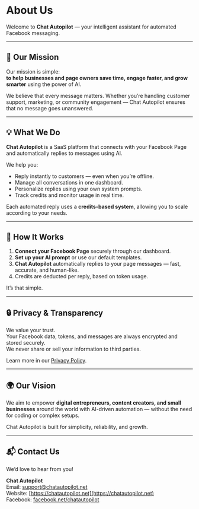 # About Us

Welcome to **Chat Autopilot** — your intelligent assistant for automated Facebook messaging.

---

## 🚀 Our Mission

Our mission is simple:  
**to help businesses and page owners save time, engage faster, and grow smarter** using the power of AI.

We believe that every message matters. Whether you’re handling customer support, marketing, or community engagement — Chat Autopilot ensures that no message goes unanswered.

---

## 💡 What We Do

**Chat Autopilot** is a SaaS platform that connects with your Facebook Page and automatically replies to messages using AI.  

We help you:
- Reply instantly to customers — even when you’re offline.  
- Manage all conversations in one dashboard.  
- Personalize replies using your own system prompts.  
- Track credits and monitor usage in real time.  

Each automated reply uses a **credits-based system**, allowing you to scale according to your needs.

---

## 🔧 How It Works

1. **Connect your Facebook Page** securely through our dashboard.  
2. **Set up your AI prompt** or use our default templates.  
3. **Chat Autopilot** automatically replies to your page messages — fast, accurate, and human-like.  
4. Credits are deducted per reply, based on token usage.  

It’s that simple.

---

## 🔒 Privacy & Transparency

We value your trust.  
Your Facebook data, tokens, and messages are always encrypted and stored securely.  
We never share or sell your information to third parties.  

Learn more in our [Privacy Policy](https://chatautopilot.net/privacy-policy).

---

## 🌍 Our Vision

We aim to empower **digital entrepreneurs, content creators, and small businesses** around the world with AI-driven automation — without the need for coding or complex setups.

Chat Autopilot is built for simplicity, reliability, and growth.

---

## 📬 Contact Us

We’d love to hear from you!

**Chat Autopilot**  
Email: support@chatautopilot.net  
Website: [https://chatautopilot.net](https://chatautopilot.net)  
Facebook: [facebook.net/chatautopilot](https://facebook.net/chatautopilot)
